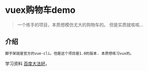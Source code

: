 # vuex购物车demo

> 一个练手的项目，本质想模仿尤大的购物车的。 但是实质就咳咳...

## 介绍

``` bash
脚手架就是官方的vue-cli。但是这个项目是1.0的版本. 本质想练习vux的。
```

学习资料 [百度大法好](http://www.baidu.com)。
